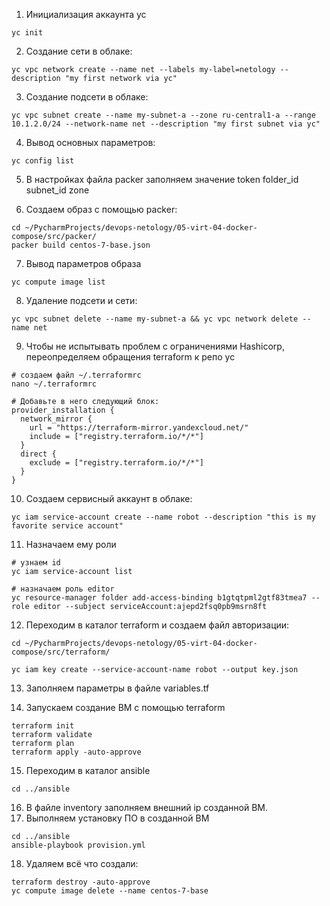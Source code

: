 1. Инициализация аккаунта yc
```commandline
yc init
```
2. Создание сети в облаке:
```commandline
yc vpc network create --name net --labels my-label=netology --description "my first network via yc"
```
3. Создание подсети в облаке:
```commandline
yc vpc subnet create --name my-subnet-a --zone ru-central1-a --range 10.1.2.0/24 --network-name net --description "my first subnet via yc"
```
4. Вывод основных параметров:
```commandline
yc config list
```
5. В настройках файла packer заполняем значение token folder_id subnet_id zone

6. Создаем образ с помощью packer:
```commandline
cd ~/PycharmProjects/devops-netology/05-virt-04-docker-compose/src/packer/
packer build centos-7-base.json
```
7. Вывод параметров образа
```commandline
yc compute image list
```
8. Удаление подсети и сети:
```commandline
yc vpc subnet delete --name my-subnet-a && yc vpc network delete --name net
```
9. Чтобы не испытывать проблем с ограничениями Hashicorp, переопределяем обращения terraform к репо yc
```commandline
# создаем файл ~/.terraformrc
nano ~/.terraformrc

# Добавьте в него следующий блок:
provider_installation {
  network_mirror {
    url = "https://terraform-mirror.yandexcloud.net/"
    include = ["registry.terraform.io/*/*"]
  }
  direct {
    exclude = ["registry.terraform.io/*/*"]
  }
}
```
10. Создаем сервисный аккаунт в облаке:
```commandline
yc iam service-account create --name robot --description "this is my favorite service account"
```
11. Назначаем ему роли
```commandline
# узнаем id
yc iam service-account list

# назначаем роль editor
yc resource-manager folder add-access-binding b1gtqtpml2gtf83tmea7 --role editor --subject serviceAccount:ajepd2fsq0pb9msrn8ft
```
12. Переходим в каталог terraform и создаем файл авторизации:
```commandline
cd ~/PycharmProjects/devops-netology/05-virt-04-docker-compose/src/terraform/

yc iam key create --service-account-name robot --output key.json
```

13. Заполняем параметры в файле variables.tf

14. Запускаем создание ВМ с помощью terraform
```commandline
terraform init
terraform validate
terraform plan
terraform apply -auto-approve
```
15. Переходим в каталог ansible
```commandline
cd ../ansible
```
16. В файле inventory заполняем внешний ip созданной ВМ.
17. Выполняем установку ПО в созданной ВМ
```commandline
cd ../ansible
ansible-playbook provision.yml
```
18. Удаляем всё что создали:
```commandline
terraform destroy -auto-approve
yc compute image delete --name centos-7-base
```